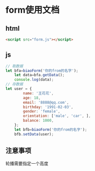 # form使用文档

## html

```html
<script src="form.js"></script>

```
## js

```js
// 取数据
let bfa=biaoForm('你的from的名字');
    let data=bfa.getData();
    console.log(data);
// 存数据
let user = {
        name: '王花花',
        age: 18,
        email: '8888@qq.com',
        birthday: '1991-02-03',
        gender: 'female',
        orientation: ['male', 'car', ],
        balance: 1000,
    };
    let bfb=biaoForm('你的from的名字');
    bfb.setData(user);
```

## 注意事项

轮播需要指定一个高度
